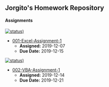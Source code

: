 ## Jorgito's Homework Repository

#### Assignments

[![status)](https://img.shields.io/badge/status-complete-green)](https://github.com/jorgitotorres/bcs/)
* [001-Excel-Assignment-1](https://github.com/jorgitotorres/bcs/tree/master/bcs-homework/001-excel-assignment-1 "My Homework Assignment")
  * **Assigned:** 2019-12-07
  * **Due Date:** 2019-12-15

[![status)](https://img.shields.io/badge/status-in%20progress-yellow)](https://github.com/jorgitotorres/bcs/)
* [002-VBA-Assignment-1](https://github.com/jorgitotorres/bcs/tree/master/bcs-homework/002-vba-assignment-1 "My Homework Assignment")
  * **Assigned:** 2019-12-14
  * **Due Date:** 2019-12-21